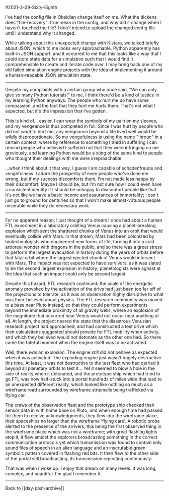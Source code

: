 #2021-3-29-Sixty-Eighth

I've had the config file in Obsidian change itself on me.  What the dickens does "file-recovery": true mean in the config, and why did it change when I haven't touched the file?  I don't intend to upload the changed config file until I understand why it changed.

While talking about this unexpected change with Kistaro, we talked briefly about JSON, which to me looks very approachable.  Python apparently has built-in JSON support, and it occurred to me that this looks like a way that I could store state data for a simulation such that I would find it comprehensible to create and iterate code over.  I may bring back one of my old failed simulation engine projects with the idea of implementing it around a human-readable JSON simulation state.

---
Despite my complaints with a certain group who once said, "We can only give so many Python tutorials!" to me, I think there'd be a kind of justice in my learning Python anyways.  The people who hurt me *do* have some compassion, and the fact that they hurt me *hurts* them.  That's not what I expected, but it's the impression that I've gotten.

This is kind of...  easier.  I can wear the symbols of my pain on my sleeves, and my vengeance is thus completed in full.  Since I was hurt by people who did not *want* to hurt me, any vengeance beyond a life lived well would be wildly disproportionate.  So my vengefulness is using the name "Ihroun" in a certain context, where by reference to something I tried in suffering I can remind people who believed I suffered not that they were infringing on me greviously, and learning Python would be a sting of the same kind to people who thought their dealings with me were irreproachable.

...when I think about it that way, I guess I am capable of schadenfreude and vengefulness.  I adore the prosperity of even people who've done me wrong, but if my success discomforts them, I'm not made less happy by their discomfort.  Maybe I should be, but I'm not sure how I could even have a consistent identity if I should be unhappy to discomfort people like that.  It's not like we have a basic income and assurances of immortality; I can't just go to ground for centuries so that I won't make almost-virtuous people miserable while they do necessary work.

---
For no apparent reason, I just thought of a dream I once had about a human FTL experiment in a laboratory orbiting Venus causing a planet-breaking explosion which sent the shattered chunks of Venus into an orbit that would eventually collide with Mars.  In that dream, Mars had been colonized by biotechnologists who engineered new forms of life, turning it into a cold arboreal wonder with dragons in the public, and so there was a great stress to perform the largest evacuation in history during the years of orbits before that fatal orbit where the largest ejected chunk of Venus would intersect with Mars.  The impact was not expected to have survivors, as it was slated to be the second largest explosion in history; planetologists were aghast at the idea that such an impact could only be second largest.

Despite this hazard, FTL research continued; the scale of the energetic anomaly provoked by the activation of the drive had just been too far off of the projections to tolerate, as it was an observation highly disruptive to what was then-believed about physics.  The FTL research community was moved to a base near Pluto instead, so that they could perform experiments beyond the immediate proximity of all gravity wells, where an explosion of the magnitude that occurred near Venus would not occur near anything at all.  At length, the project neared the state that the disastrous Venusian research project had approached, and had constructed a test drive which their calculations suggested should provide for FTL mobility when activity, and which they believed would not detonate as the other one had.  So there came the fateful moment when the engine itself was to be activated...

Well, there *was* an explosion.  The engine *still* did not behave as expected when it was activated.  The exploding engine just wasn't hugely destructive this time.  At least, it was not destructive to the test fleet who had carried it beyond all planetary orbits to test it...  Yet it seemed to blow a hole in the side of reality when it detonated, and the prototype ship which had tried to go FTL was now half-stuck into a portal hundreds of miles wide that lead to an unexpected different reality, which looked like nothing so much as a wireframe road surrounded by wireframe stripmalls being trafficked via flying car.

The crews of the observation fleet and the prototype ship checked their sensor data in with home base on Pluto, and when enough time had passed for them to receive acknowledgments, they flew into the wireframe place, their spaceships no larger than the wireframe 'flying cars'.  A robotic probe alerted to the presence of the arrivers, this being the first observed thing in the wireframe place which was not a wireframe; with great flashing lights atop it, it flew amidst the explorers broadcasting something in the correct communication protocols yet which transmission was found to contain only sound files of speech in an alien language and an inscrutable green symbolic pattern covered in flashing red bits.  It then flew to the other side of the portal still broadcasting, its transmission repeating continuously.

That was when I woke up.  I enjoy that dream on many levels.  It was long, complex, and beautiful.  I'm glad I remember it.

---
Back to [[day-post-archive]]